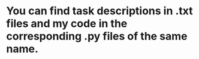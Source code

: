 # You can find task descriptions in .txt files and my code in the corresponding .py files of the same name.
